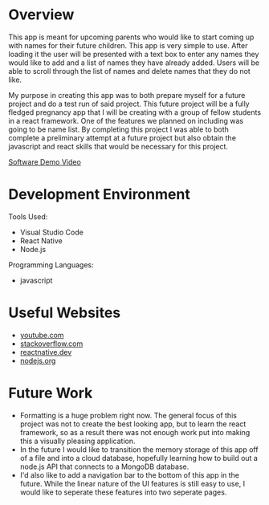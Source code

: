 # Overview
This app is meant for upcoming parents who would like to start coming up with names for their future children. This app is very simple to use. After loading it the user will be presented with a text box to enter any names they would like to add and a list of names they have already added. Users will be able to scroll through the list of names and delete names that they do not like.

My purpose in creating this app was to both prepare myself for a future project and do a test run of said project. This future project will be a fully fledged pregnancy app that I will be creating with a group of fellow students in a react framework. One of the features we planned on including was going to be name list. By completing this project I was able to both complete a preliminary attempt at a future project but also obtain the javascript and react skills that would be necessary for this project.

[Software Demo Video](http://youtube.link.goes.here)

# Development Environment

Tools Used:
* Visual Studio Code
* React Native
* Node.js

Programming Languages:
* javascript

# Useful Websites

* [youtube.com](https://www.youtube.com/playlist?list=PL4cUxeGkcC9ixPU-QkScoRBVxtPPzVjrQ)
* [stackoverflow.com](https://stackoverflow.com/questions/48469243/edit-file-pure-js)
* [reactnative.dev](https:reactnative.dev/docs/colors)
* [nodejs.org](https://nodejs.org/en/download/)

# Future Work
* Formatting is a huge problem right now. The general focus of this project was not to create the best looking app, but to learn the react framework, so as a result there was not enough work put into making this a visually pleasing application.
* In the future I would like to transition the memory storage of this app off of a file and into a cloud database, hopefully learning how to build out a node.js API that connects to a MongoDB database.
* I'd also like to add a navigation bar to the bottom of this app in the future. While the linear nature of the UI features is still easy to use, I would like to seperate these features into two seperate pages.
